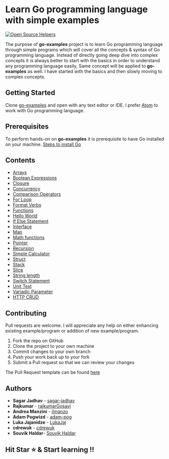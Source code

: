 # Learn Go programming language with simple examples

[![Open Source Helpers](https://www.codetriage.com/sagar-jadhav/go-examples/badges/users.svg)](https://www.codetriage.com/sagar-jadhav/go-examples)

The purpose of **go-examples** project is to learn Go programming language through simple programs which will cover all the concepts & syntax of Go programming language. Instead of directly going deep dive into complex concepts it is always better to start with the basics in order to understand any programming language easily, Same concept will be applied to **go-examples** as well. I have started with the basics and then slowly moving to complex concepts.

## Getting Started
Clone [go-examples](https://github.com/sagar-jadhav/go-examples.git) and open with any text editor or IDE. I prefer [Atom](https://atom.io/) to work with Go programming language.

## Prerequisites

To perform hands-on on **go-examples** it is prerequisite to have Go installed on your machine.
[Steps to install Go](https://golang.org/doc/install?download)

## Contents

* [Arrays](./arrays.html)
* [Boolean Expressions](./boolean-expressions.html)
* [Closure](./closure.html)
* [Concurrency](https://github.com/sagar-jadhav/go-examples/blob/master/src/concurrency.go)
* [Comparison Operators](./comparison-operators.html)
* [For Loop](./for-loop.html)
* [Format Verbs](./format-verbs.html)
* [Functions](https://github.com/sagar-jadhav/go-examples/blob/master/src/function.md)
* [Hello World](./hello-world.html)
* [If Else Statement](./if-elseif-else.html)
* [Interface](./interfaces.html)
* [Map](./map.html)
* [Math functions](https://github.com/sagar-jadhav/go-examples/tree/master/src/test/power.go)
* [Pointer](./pointer.html)
* [Recursion](./recursion.html)
* [Simple Calculator](./simple-calculator.html)
* [Struct](./struct.html)
* [Stack](https://github.com/sagar-jadhav/go-examples/blob/master/src/stack.go)
* [Slice](./slice.html)
* [String length](./string-length.html)
* [Switch Statement](https://github.com/sagar-jadhav/go-examples/blob/master/src/switch.go)
* [Unit Test](https://github.com/sagar-jadhav/go-examples/tree/master/src/test/unit-test.md)
* [Variadic Parameter](./variadic.html)
* [HTTP CRUD](./http_srv.html)

## Contributing

Pull requests are welcome. I will appreciate any help on either enhancing existing example/program or addition of new example/program.

1. Fork the repo on GitHub
2. Clone the project to your own machine
3. Commit changes to your own branch
4. Push your work back up to your fork
5. Submit a Pull request so that we can review your changes

The Pull Request template can be found [here](pull_request_template.md)

## Authors

* **Sagar Jadhav** - [sagar-jadhav](https://github.com/sagar-jadhav)
* **Rajkumar** - [rajkumarGosavi](https://github.com/rajkumarGosavi)
* **Andrea Manzini** - [ilmanzo](https://github.com/ilmanzo)
* **Adam Pogwizd** - [adam-pog](https://github.com/adam-pog)
* **Luka Jajanidze** - [LukaJaj](https://github.com/LukaJaj)
* **cdrewuk** - [cdrewuk](https://github.com/cdrewuk)
* **Souvik Haldar**- [Souvik Haldar](http://souvikhaldar.info)

## Hit Star ⭐️ & Start learning !!
